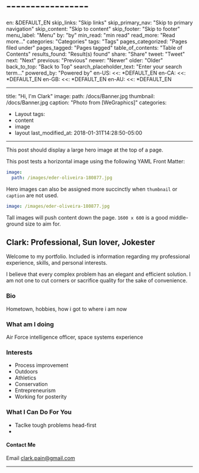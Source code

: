 # -----------------
en: &DEFAULT_EN
  skip_links: "Skip links"
  skip_primary_nav: "Skip to primary navigation"
  skip_content: "Skip to content"
  skip_footer: "Skip to footer"
  menu_label: "Menu"
  by: "by"
  min_read: "min read"
  read_more: "Read more&hellip;"
  categories: "Categories"
  tags: "Tags"
  pages_categorized: "Pages filed under"
  pages_tagged: "Pages tagged"
  table_of_contents: "Table of Contents"
  results_found: "Result(s) found"
  share: "Share"
  tweet: "Tweet"
  next: "Next"
  previous: "Previous"
  newer: "Newer"
  older: "Older"
  back_to_top: "Back to Top"
  search_placeholder_text: "Enter your search term..."
  powered_by: "Powered by"
en-US:
  <<: *DEFAULT_EN
en-CA:
  <<: *DEFAULT_EN
en-GB:
  <<: *DEFAULT_EN
en-AU:
  <<: *DEFAULT_EN

---
title: "Hi, I'm Clark"
image: 
  path: /docs/Banner.jpg
  thumbnail: /docs/Banner.jpg
  caption: "Photo from [WeGraphics]"
categories:
  - Layout
tags:
  - content
  - image
  - layout
last_modified_at: 2018-01-31T14:28:50-05:00
---

This post should display a large hero image at the top of a page.

This post tests a horizontal image using the following YAML Front Matter:

```yaml
image:
  path: /images/eder-oliveira-180877.jpg
```

Hero images can also be assigned more succinctly when `thumbnail` or `caption` are not used.

```yaml
image: /images/eder-oliveira-180877.jpg
```

Tall images will push content down the page. `1600 x 600` is a good middle-ground size to aim for.

## Clark: Professional, Sun lover, Jokester

Welcome to my portfolio. Included is information regarding my professional experience, skills, and personal interests.

I believe that every complex problem has an elegant and efficient solution. I am not one to cut corners or sacrifice quality for the sake of convenience. 

### Bio
Hometown, hobbies, how i got to where i am now

### What am I doing
Air Force intelligence officer, space systems experience 

### 



### Interests

  - Process improvement
  - Outdoors 
  - Athletics
  - Conservation
  - Entrepreneurism 
  - Working for posterity 

### What I Can Do For You

  - Taclke tough problems head-first 
  - 

#### Contact Me 
Email <clark.pain@gmail.com>

---
